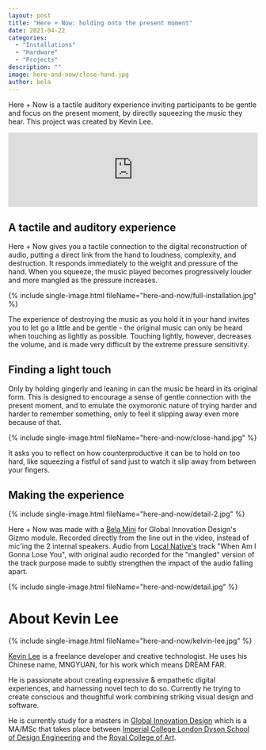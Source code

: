 ```yaml
---
layout: post
title: "Here + Now: holding onto the present moment"
date: 2021-04-22
categories:
  - "Installations"
  - "Hardware"
  - "Projects"
description: ""
image: here-and-now/close-hand.jpg
author: bela
---
```


Here + Now is a tactile auditory experience inviting participants to be gentle and focus on the present moment, by directly squeezing the music they hear. This project was created by Kevin Lee.

<div class="vimeo">
	<iframe src="https://player.vimeo.com/video/527483800" width="100%" frameborder="0" allow="autoplay; fullscreen; picture-in-picture" allowfullscreen></iframe>
</div>

## A tactile and auditory experience

Here + Now gives you a tactile connection to the digital reconstruction of audio, putting a direct link from the hand to loudness, complexity, and destruction. It responds immediately to the weight and pressure of the hand. When you squeeze, the music played becomes progressively louder and more mangled as the pressure increases.

{% include single-image.html fileName="here-and-now/full-installation.jpg" %}

The experience of destroying the music as you hold it in your hand invites you to let go a little and be gentle - the original music can only be heard when touching as lightly as possible. Touching lightly, however, decreases the volume, and is made very difficult by the extreme pressure sensitivity.


## Finding a light touch

Only by holding gingerly and leaning in can the music be heard in its original form. This is designed to encourage a sense of gentle connection with the present moment, and to emulate the oxymoronic nature of trying harder and harder to remember something, only to feel it slipping away even more because of that.

{% include single-image.html fileName="here-and-now/close-hand.jpg" %}

It asks you to reflect on how counterproductive it can be to hold on too hard, like squeezing a fistful of sand just to watch it slip away from between your fingers.

## Making the experience

{% include single-image.html fileName="here-and-now/detail-2.jpg" %}

Here + Now was made with a [Bela Mini](https://shop.bela.io/products/bela-mini-starter-kit) for Global Innovation Design's Gizmo module. Recorded directly from the line out in the video, instead of mic'ing the 2 internal speakers. Audio from [Local Native's](https://localnatives.com/) track "When Am I Gonna Lose You", with original audio recorded for the "mangled" version of the track purpose made to subtly strengthen the impact of the audio falling apart.

{% include single-image.html fileName="here-and-now/detail.jpg" %}

# About Kevin Lee

{% include single-image.html fileName="here-and-now/kelvin-lee.jpg" %}

[Kevin Lee](https://mngyuan.com) is a freelance developer and creative technologist. He uses his Chinese name, MNGYUAN, for his work which means DREAM FAR.

He is passionate about creating expressive & empathetic digital experiences, and harnessing novel tech to do so. Currently he trying to create conscious and thoughtful work combining striking visual design and software.

He is currently study for a masters in [Global Innovation Design](https://www.rca.ac.uk/study/programme-finder/global-innovation-design-ma-msc/) which is a MA/MSc that takes place between [Imperial College London Dyson School of Design Engineering](https://www.imperial.ac.uk/design-engineering/) and the [Royal College of Art](https://www.rca.ac.uk/).

